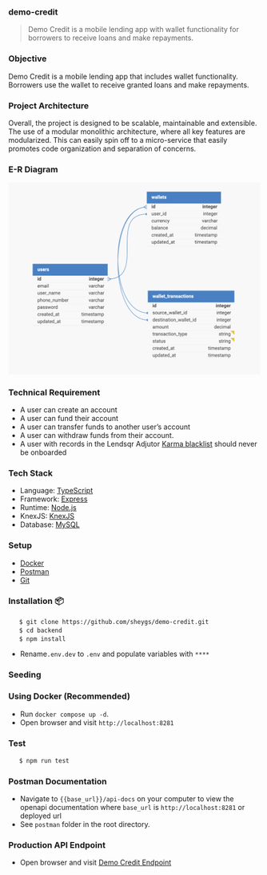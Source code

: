 ### demo-credit

> Demo Credit is a mobile lending app with wallet functionality for borrowers to receive loans and make repayments.

### Objective

Demo Credit is a mobile lending app that includes wallet functionality. Borrowers use the wallet to receive granted loans and make repayments.

### Project Architecture

Overall, the project is designed to be scalable, maintainable and extensible. The use of a modular monolithic architecture, where all key features are modularized. This can easily spin off to a micro-service that easily promotes code organization and separation of concerns.

### E-R Diagram

![E-R Diagram](./demo-credit-E-R-diagram.png)

### Technical Requirement

- A user can create an account
- A user can fund their account
- A user can transfer funds to another user’s account
- A user can withdraw funds from their account.
- A user with records in the Lendsqr Adjutor [Karma blacklist](https://api.adjutor.io/) should never be onboarded

### Tech Stack

- Language: [TypeScript](https://www.typescriptlang.org/)
- Framework: [Express](https://expressjs.com/)
- Runtime: [Node.js](https://nodejs.org/en)
- KnexJS: [KnexJS](https://knexjs.org/)
- Database: [MySQL](https://www.mysql.com/)

### Setup

- [Docker](https://www.docker.com/)
- [Postman](https://www.postman.com/downloads/)
- [Git](https://git-scm.com/downloads)

### Installation 📦

```bash
   $ git clone https://github.com/sheygs/demo-credit.git
   $ cd backend
   $ npm install
```

- Rename`.env.dev` to `.env` and populate variables with `****`

### Seeding

### Using Docker (Recommended)

- Run `docker compose up -d`.
- Open browser and visit `http://localhost:8281`

### Test

```bash
   $ npm run test
```

### Postman Documentation

- Navigate to `{{base_url}}/api-docs` on your computer to view the openapi documentation
  where `base_url` is `http://localhost:8281` or deployed url
- See `postman` folder in the root directory.

### Production API Endpoint

- Open browser and visit [Demo Credit Endpoint](https://olusegun-ekoh-lendsqr-be-test-production.up.railway.app/)
